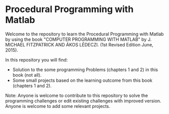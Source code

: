 # Procedural Programming with Matlab

Welcome to the repository to learn the Procedural Programming with Matlab by using the book "COMPUTER PROGRAMMING WITH MATLAB" by J. MICHAEL FITZPATRICK AND ÁKOS LÉDECZI. (1st Revised Edition
June, 2015).

In this repository you will find:

* Solution to the some programming Problems (chapters 1 and 2) in this book (not all).
* Some small projects based on the learning outcome from this book (chapters 1 and 2).

Note: Anyone is welcome to contribute to this repository to solve the programming challenges or edit existing challenges with improved version. Anyone is welcome to add some relevant projects.

